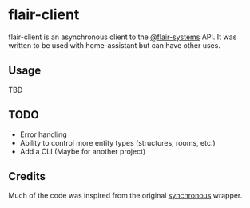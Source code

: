 # flair-client
flair-client is an asynchronous client to the [@flair-systems](https://github.com/flair-systems) API.
It was written to be used with home-assistant but can have other uses.

## Usage
TBD

## TODO
* Error handling
* Ability to control more entity types (structures, rooms, etc.)
* Add a CLI (Maybe for another project)

## Credits
Much of the code was inspired from the original
[synchronous](https://github.com/flair-systems/) wrapper.
